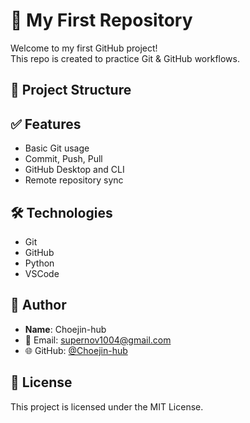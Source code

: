 # 🧪 My First Repository

Welcome to my first GitHub project!  
This repo is created to practice Git & GitHub workflows.

## 📂 Project Structure


## ✅ Features

- Basic Git usage
- Commit, Push, Pull
- GitHub Desktop and CLI
- Remote repository sync

## 🛠️ Technologies

- Git
- GitHub
- Python 
- VSCode

## 👤 Author

- **Name**: Choejin-hub
- 📧 Email: supernov1004@gmail.com
- 🌐 GitHub: [@Choejin-hub](https://github.com/Choejin-hub)

## 📜 License

This project is licensed under the MIT License.
